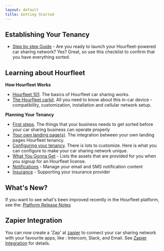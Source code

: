```yaml
---
layout: default
title: Getting Started
---
```

## Establishing Your Tenancy
* [Step by step Guide](stepbystep.html) - Are you ready to launch your Hourfleet-powered car sharing network? Yes? Great, so use this checklist to confirm that you have everything sorted.    

## Learning about Hourfleet  

**How Hourfleet Works**
* [Hourfleet 101](howitworks.html). The basics of Hourfleet car sharing works.  
* [The Hourfleet carkit](carkit.html). All you need to know about this in-car device - compatibility, customization, installation and cellular network setup.     

**Planning Your Tenancy**  
* [First steps](youprovide.html). The things that your business needs to get sorted before your car sharing business can operate properly
* [Your own landing page(s)](yoursite.html). The integration between your own landing pages Hourfleet tenancy.  
* [Configuring your tenancy](youconfigure.html). There is lots to customize. Here is what you can configure to make your car sharing network unique.  
* [What You Gonna Get](inthebox.html) - Lists the assets that are provided for you when you signup for an Hourfleet license.  
* [Notifications](notifications.html) - Manage your email and SMS notification content  
* [Insurance](insurance.html) - Supporting your insurance provider

## What's New?

If you want to see what's been improved recently in the Hourfleet platform, see the: [Platform Release Notes](releasenotes.html)

## Zapier Integration

You can now create a 'Zap' at [zapier](http://www.zapier.com) to connect your car sharing network with your favourite apps, like : Intercom, Slack, and Email. See [Zapier Integration](zapier.html) for details.

